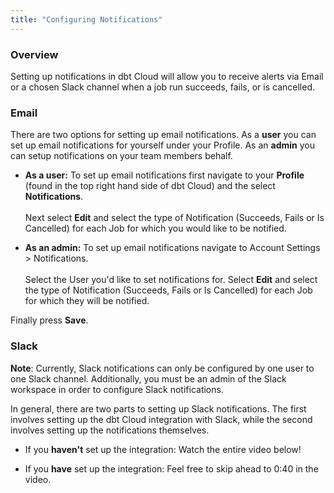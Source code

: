 ```yaml
---
title: "Configuring Notifications"
---
```


### Overview

Setting up notifications in dbt Cloud will allow you to receive alerts via Email or a chosen Slack channel when a job run succeeds, fails, or is cancelled.

### Email

There are two options for setting up email notifications. As a **user** you can set up email notifications for yourself under your Profile. As an **admin** you can setup notifications on your team members behalf.

* **As a user:** To set up email notifications first navigate to your **Profile** (found in the top right hand side of dbt Cloud) and the select **Notifications**.\
\
Next select **Edit** and select the type of Notification (Succeeds, Fails or Is Cancelled) for each Job for which you would like to be notified.

* **As an admin:** To set up email notifications navigate to Account Settings > Notifications.\
\
Select the User you'd like to set notifications for. Select **Edit** and select the type of Notification (Succeeds, Fails or Is Cancelled) for each Job for which they will be notified.

Finally press **Save**.

<Lightbox src="/img/docs/dbt-cloud/using-dbt-cloud/email-notifications.png" title="Configuring Email Notifications"/>

### Slack

**Note**: Currently, Slack notifications can only be configured by one user to one Slack channel. Additionally, you must be an admin of the Slack workspace in order to configure Slack notifications.

In general, there are two parts to setting up Slack notifications. The first involves setting up the dbt Cloud integration with Slack, while the second involves setting up the notifications themselves.

 - If you **haven't** set up the integration: Watch the entire video below!

 - If you **have** set up the integration: Feel free to skip ahead to 0:40 in the video.

 <LoomVideo id="80f368e6d03d483282970b2cbc4abf78" />